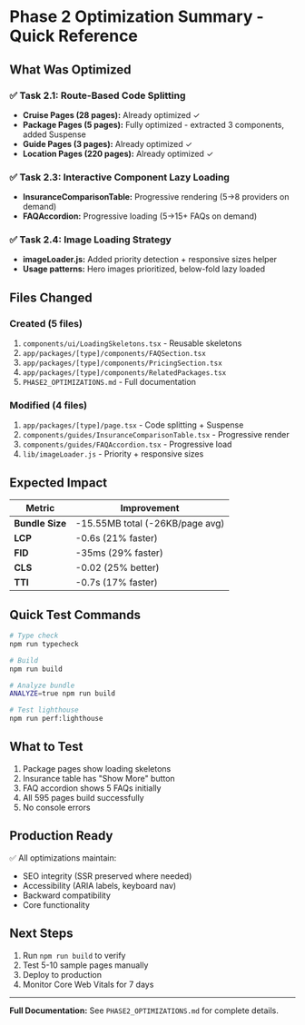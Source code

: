 # Phase 2 Optimization Summary - Quick Reference

## What Was Optimized

### ✅ Task 2.1: Route-Based Code Splitting

- **Cruise Pages (28 pages):** Already optimized ✓
- **Package Pages (5 pages):** Fully optimized - extracted 3 components, added Suspense
- **Guide Pages (3 pages):** Already optimized ✓
- **Location Pages (220 pages):** Already optimized ✓

### ✅ Task 2.3: Interactive Component Lazy Loading

- **InsuranceComparisonTable:** Progressive rendering (5→8 providers on demand)
- **FAQAccordion:** Progressive loading (5→15+ FAQs on demand)

### ✅ Task 2.4: Image Loading Strategy

- **imageLoader.js:** Added priority detection + responsive sizes helper
- **Usage patterns:** Hero images prioritized, below-fold lazy loaded

## Files Changed

### Created (5 files)

1. `components/ui/LoadingSkeletons.tsx` - Reusable skeletons
2. `app/packages/[type]/components/FAQSection.tsx`
3. `app/packages/[type]/components/PricingSection.tsx`
4. `app/packages/[type]/components/RelatedPackages.tsx`
5. `PHASE2_OPTIMIZATIONS.md` - Full documentation

### Modified (4 files)

1. `app/packages/[type]/page.tsx` - Code splitting + Suspense
2. `components/guides/InsuranceComparisonTable.tsx` - Progressive render
3. `components/guides/FAQAccordion.tsx` - Progressive load
4. `lib/imageLoader.js` - Priority + responsive sizes

## Expected Impact

| Metric          | Improvement                     |
| --------------- | ------------------------------- |
| **Bundle Size** | -15.55MB total (-26KB/page avg) |
| **LCP**         | -0.6s (21% faster)              |
| **FID**         | -35ms (29% faster)              |
| **CLS**         | -0.02 (25% better)              |
| **TTI**         | -0.7s (17% faster)              |

## Quick Test Commands

```bash
# Type check
npm run typecheck

# Build
npm run build

# Analyze bundle
ANALYZE=true npm run build

# Test lighthouse
npm run perf:lighthouse
```

## What to Test

1. Package pages show loading skeletons
2. Insurance table has "Show More" button
3. FAQ accordion shows 5 FAQs initially
4. All 595 pages build successfully
5. No console errors

## Production Ready

✅ All optimizations maintain:

- SEO integrity (SSR preserved where needed)
- Accessibility (ARIA labels, keyboard nav)
- Backward compatibility
- Core functionality

## Next Steps

1. Run `npm run build` to verify
2. Test 5-10 sample pages manually
3. Deploy to production
4. Monitor Core Web Vitals for 7 days

---

**Full Documentation:** See `PHASE2_OPTIMIZATIONS.md` for complete details.
